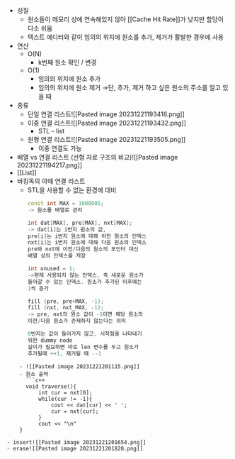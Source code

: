 - 성질
	- 원소들이 메모리 상에 연속해있지 않아 [[Cache Hit Rate]]가 낮지만 할당이 다소 쉬움
	- 텍스트 에디터와 같이 임의의 위치에 원소를 추가, 제거가 활발한 경우에 사용
- 연산
	- O(N)
		- k번째 원소 확인 / 변경
	- O(1)
		- 임의의 위치에 원소 추가
		- 임의의 위치에 원소 제거
		  →단, 추가, 제거 하고 싶은 원소의 주소를 알고 있을 때
- 종류
	- 단일 연결 리스트![[Pasted image 20231221193416.png]]
	- 이중 연결 리스트![[Pasted image 20231221193432.png]]
		- STL - list
	- 원형 연결 리스트![[Pasted image 20231221193505.png]]
		- 이중 연결도 가능
- 배열 vs 연결 리스트 (선형 자료 구조의 비교)![[Pasted image 20231221194217.png]]
- [[List]]
- 바킹독의 야매 연결 리스트
	- STL을 사용할 수 없는 환경에 대비
	  ```c++
	  const int MAX = 1000005;
	  -> 원소를 배열로 관리
	  
	  int dat[MAX], pre[MAX], nxt[MAX];
	  -> dat[i]는 i번지 원소의 값, 
	  pre[i]는 i번지 원소에 대해 이전 원소의 인덱스
	  nxt[i]는 i번지 원소에 대해 다음 원소의 인덱스
	  pre와 nxt에 이전/다음의 원소의 포인터 대신 
	  배열 상의 인덱스를 저장
	  
	  int unused = 1;
	  ->현재 사용되지 않는 인덱스, 즉 새로운 원소가
	  들어갈 수 있는 인덱스. 원소가 추가된 이후에는
	  1씩 증가
	  
	  fill (pre, pre+MAX, -1);
	  fill (nxt, nxt_MAX, -1);
	  -> pre, nxt의 원소 값이 -1이면 해당 원소의 
	  이전/다음 원소가 존재하지 않는다는 의미
	  
	  0번지는 값이 들어가지 않고, 시작점을 나타내기
	  위한 dummy node
	  길이가 필요하면 따로 len 변수를 두고 원소가
	  추가될때 ++1, 제거될 때 --1
```
	- ![[Pasted image 20231221201115.png]]
	- 원소 출력
	  ```c++
	  void traverse(){
		  int cur = nxt[0];
		  while(cur != -1){
			  cout << dat[cur] << ' ';
			  cur = nxt[cur];
		  }
		  cout << "\n"
	}
```
	- insert![[Pasted image 20231221201654.png]]
	- erase![[Pasted image 20231221201828.png]]
